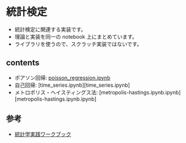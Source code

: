 # 統計検定

- 統計検定に関連する実装です。
- 理論と実装を同一の notebook 上にまとめています。
- ライブラリを使うので、スクラッチ実装ではないです。

## contents

- ポアソン回帰: [poisson_regression.ipynb][poisson_regression.ipynb]
- 自己回帰: [time_series.ipynb][time_series.ipynb]
- メトロポリス・ヘイスティングス法: [metropolis-hastings.ipynb.ipynb][metropolis-hastings.ipynb.ipynb]

[poisson_regression.ipynb]: ./notebooks/poisson_regression.ipynb
[auto_regression.ipynb]: ./notebooks/auto_regression.ipynb
[metropolis-hastings.ipynb]: ./notebooks/metropolis-hastings.ipynb

## 参考

- [統計学実践ワークブック](https://www.gakujutsu.co.jp/product/978-4-7806-0852-6/)
